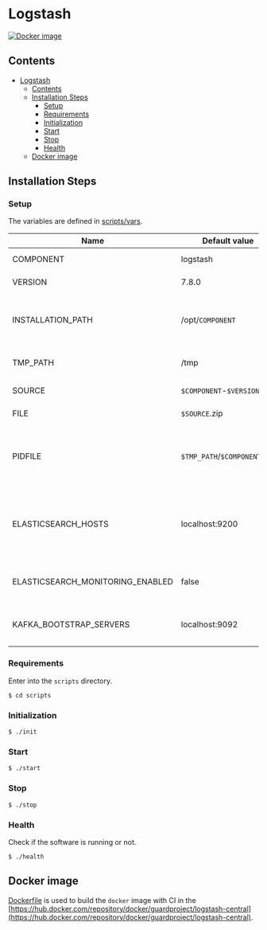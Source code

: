 # Logstash

[![Docker image](https://img.shields.io/docker/image-size/guardproject/logstash-central?label=image&logo=docker)](https://hub.docker.com/repository/docker/guardproject/logstash-central)

## Contents

- [Logstash](#logstash)
  - [Contents](#contents)
  - [Installation Steps](#installation-steps)
    - [Setup](#setup)
    - [Requirements](#requirements)
    - [Initialization](#initialization)
    - [Start](#start)
    - [Stop](#stop)
    - [Health](#health)
  - [Docker image](#docker-image)

## Installation Steps

### Setup

The variables are defined in [scripts/vars](scripts/vars).

Name                             | Default value                | Meaning
---------------------------------|------------------------------|--------
COMPONENT                        | logstash                     | Component name
VERSION                          | 7.8.0                        | Version number
INSTALLATION_PATH                | /opt/`COMPONENT`             | Directory path where the software will be installed
TMP_PATH                         | /tmp                         | Temporary dictionary path
SOURCE                           | `$COMPONENT`-`$VERSION`      | Source filename
FILE                             | `$SOURCE`.zip                | Source archive
PIDFILE                          | `$TMP_PATH`/`$COMPONENT`.pid | File path where the PID of the current execution is stored
ELASTICSEARCH_HOSTS              | localhost:9200               | Elasticsearch endpoints to connect for monitoring and to send the data get from Kafka
ELASTICSEARCH_MONITORING_ENABLED | false                        | Enable monitoring with Elasticsearch
KAFKA_BOOTSTRAP_SERVERS          | localhost:9092               | Kafka endpoints where to get the data

### Requirements

Enter into the `scripts` directory.

```console
$ cd scripts
```

### Initialization

```console
$ ./init
```

### Start

```console
$ ./start
```

### Stop

```console
$ ./stop
```

### Health

Check if the software is running or not.

```console
$ ./health
```

## Docker image

[Dockerfile](Dockerfile) is used to build the `docker` image with CI in the [https://hub.docker.com/repository/docker/guardproject/logstash-central](https://hub.docker.com/repository/docker/guardproject/logstash-central).
